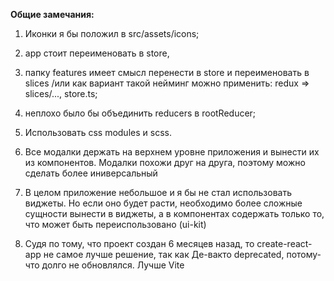 **Общие замечания:**

1. Иконки я бы положил в src/assets/icons;

2. app стоит переименовать в store,

3. папку features имеет смысл перенести в store и переименовать в slices /или как вариант такой нейминг можно применить: redux => slices/..., store.ts;

4. неплохо было бы объединить reducers в rootReducer;

5. Использовать css modules и scss.
6. Все модалки держать на верхнем уровне приложения и вынести их из компонентов. Модалки похожи друг на друга, поэтому можно сделать более иниверсальный
7. В целом приложение небольшое и я бы не стал использовать виджеты. Но если оно будет расти, необходимо более сложные сущности вынести в виджеты, а в компонентах содержать только то, что может быть переиспользовано (ui-kit)

8. Судя по тому, что проект создан 6 месяцев назад, то create-react-app не самое лучше решение, так как Де-вакто deprecated, потому-что долго не обновлялся. Лучше Vite
